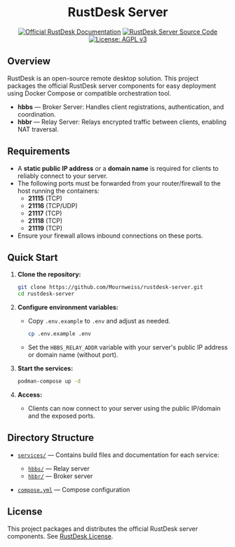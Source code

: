 <div align="center">

# RustDesk Server

[![Official RustDesk Documentation](https://img.shields.io/badge/docs-rustdesk.com-blue?logo=readthedocs&style=flat-square)](https://rustdesk.com/docs/en/self-host/)
[![RustDesk Server Source Code](https://img.shields.io/badge/source-github.com%2Frustdesk%2Frustdesk-blue?logo=github&style=flat-square)](https://github.com/rustdesk/rustdesk)
[![License: AGPL v3](https://img.shields.io/badge/license-AGPL--v3-blue.svg?style=flat-square)](./LICENSE)

</div>

## Overview

RustDesk is an open-source remote desktop solution. This project packages the official RustDesk server components for easy deployment using Docker Compose or compatible orchestration tool.

-   **hbbs** — Broker Server: Handles client registrations, authentication, and coordination.
-   **hbbr** — Relay Server: Relays encrypted traffic between clients, enabling NAT traversal.

## Requirements

-   A **static public IP address** or a **domain name** is required for clients to reliably connect to your server.
-   The following ports must be forwarded from your router/firewall to the host running the containers:
    -   **21115** (TCP)
    -   **21116** (TCP/UDP)
    -   **21117** (TCP)
    -   **21118** (TCP)
    -   **21119** (TCP)
-   Ensure your firewall allows inbound connections on these ports.

## Quick Start

1. **Clone the repository:**

    ```bash
    git clone https://github.com/Mournweiss/rustdesk-server.git
    cd rustdesk-server
    ```

2. **Configure environment variables:**

    - Copy `.env.example` to `.env` and adjust as needed.

        ```bash
        cp .env.example .env
        ```

    - Set the `HBBS_RELAY_ADDR` variable with your server's public IP address or domain name (without port).

3. **Start the services:**

    ```bash
    podman-compose up -d
    ```

4. **Access:**
    - Clients can now connect to your server using the public IP/domain and the exposed ports.

## Directory Structure

-   [`services/`](./services/) — Contains build files and documentation for each service:

    -   [`hbbs/`](./services/hbbr/) — Relay server
    -   [`hbbr/`](./services/hbbs/) — Broker server

-   [`compose.yml`](./compose.yml) — Compose configuration

## License

This project packages and distributes the official RustDesk server components. See [RustDesk License](https://github.com/rustdesk/rustdesk/blob/master/LICENCE).
